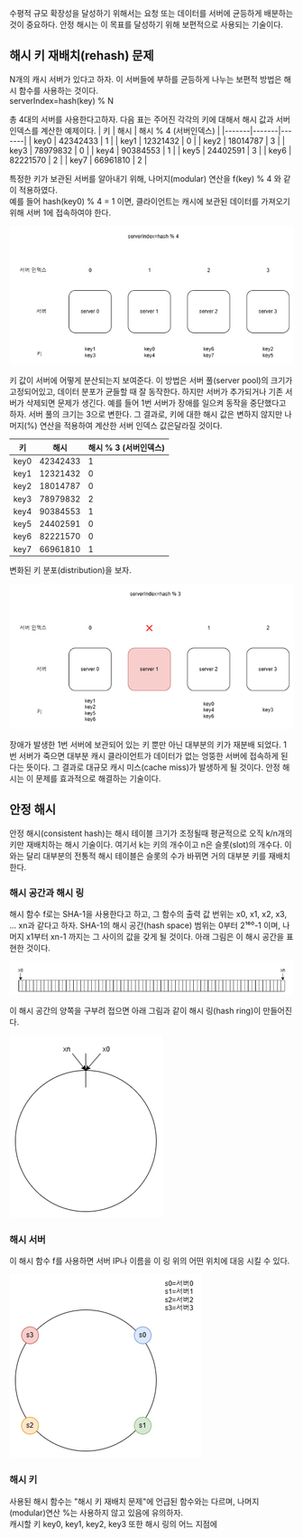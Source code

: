 수평적 규모 확장성을 달성하기 위해서는 요청 또는 데이터를 서버에 균등하게 배분하는 것이 중요하다. 안정 해시는 이 목표를 달성하기 위해 보편적으로 사용되는 기술이다.

## 해시 키 재배치(rehash) 문제

N개의 캐시 서버가 있다고 하자. 이 서버들에 부하를 균등하게 나누는 보편적 방법은 해시 함수를 사용하는 것이다.  
serverIndex=hash(key) % N  

총 4대의 서버를 사용한다고하자. 다음 표는 주어진 각각의 키에 대해서 해시 값과 서버 인덱스를 계산한 예제이다. 
| 키 | 해시 | 해시 % 4 (서버인덱스) |
|-------|-------|-------|
| key0  | 42342433 | 1 |
| key1  | 12321432 | 0 |
| key2  | 18014787 | 3 |
| key3  | 78979832 | 0 |
| key4  | 90384553 | 1 |
| key5  | 24402591 | 3 |
| key6  | 82221570 | 2 |
| key7  | 66961810 | 2 |

특정한 키가 보관된 서버를 알아내기 위해, 나머지(modular) 연산을 f(key) % 4 와 같이 적용하였다.  
예를 들어 hash(key0) % 4 = 1 이면, 클라이언트는 캐시에 보관된 데이터를 가져오기 위해 서버 1에 접속하여야 한다.

![Image](/drawio/해시키-균등-배치.drawio.png)

키 값이 서버에 어떻게 분산되는지 보여준다. 이 방법은 서버 풀(server pool)의 크기가 고정되어있고, 데이터 분포가 균들할 때 잘 동작한다. 하지만 서버가 추가되거나 기존 서버가 삭제되면 문제가 생긴다. 예를 들어 1번 서버가 장애를 일으켜 동작을 중단했다고 하자. 서버 풀의 크기는 3으로 변한다. 그 결과로, 키에 대한 해시 값은 변하지 않지만 나머지(%) 연산을 적용하여 계산한 서버 인덱스 값은달라질 것이다.

| 키 | 해시 | 해시 % 3 (서버인덱스) |
|-------|-------|-------|
| key0  | 42342433 | 1 |
| key1  | 12321432 | 0 |
| key2  | 18014787 | 0 |
| key3  | 78979832 | 2 |
| key4  | 90384553 | 1 |
| key5  | 24402591 | 0 |
| key6  | 82221570 | 0 |
| key7  | 66961810 | 1 |

변화된 키 분포(distribution)을 보자.

![Image](/drawio/해시키-비균등-배치.drawio.png)

장애가 발생한 1번 서버에 보관되어 있는 키 뿐만 아닌 대부분의 키가 재분배 되었다. 1번 서버가 죽으면 대부분 캐시 클라이언트가 데이터가 없는 엉뚱한 서버에 접속하게 된다는 뜻이다. 그 결과로 대규모 캐시 미스(cache miss)가 발생하게 될 것이다. 안정 해시는 이 문제를 효과적으로 해결하는 기술이다.

## 안정 해시

안정 해시(consistent hash)는 해시 테이블 크기가 조정될때 평균적으로 오직 k/n개의 키만 재배치하는 해시 기술이다. 여기서 k는 키의 개수이고 n은 슬롯(slot)의 개수다. 이와는 달리 대부분의 전통적 해시 테이블은 슬롯의 수가 바뀌면 거의 대부분 키를 재배치한다.

### 해시 공간과 해시 링
해시 함수 f로는 SHA-1을 사용한다고 하고, 그 함수의 출력 값 번위는 x0, x1, x2, x3, ... xn과 같다고 하자. SHA-1의 해시 공간(hash space) 범위는 0부터 2¹⁶⁰-1 이며, 나머지 x1부터 xn-1 까지는 그 사이의 값을 갖게 될 것이다. 아래 그림은 이 해시 공간을 표현한 것이다.

![Image](/drawio/해시공간.drawio.png)

이 해시 공간의 양쪽을 구부려 접으면 아래 그림과 같이 해시 링(hash ring)이 만들어진다.

![Image](/drawio/해시링.drawio.png)

### 해시 서버
이 해시 함수 f를 사용하면 서버 IP나 이름을 이 링 위의 어떤 위치에 대응 시킬 수 있다.  

![Image](/drawio/해시서버.drawio.png)

### 해시 키
사용된 해시 함수는 "해시 키 재배치 문제"에 언급된 함수와는 다르며, 나머지(modular)연산 %는 사용하지 않고 있음에 유의하자.  
캐시할 키 key0, key1, key2, key3 또한 해시 링의 어느 지점에
